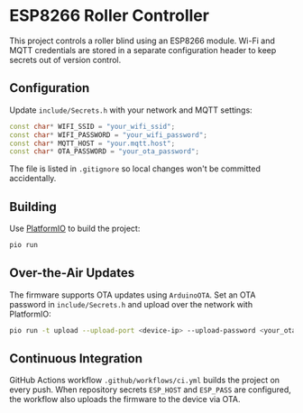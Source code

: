 # ESP8266 Roller Controller

This project controls a roller blind using an ESP8266 module. Wi-Fi and MQTT
credentials are stored in a separate configuration header to keep secrets out of
version control.

## Configuration

Update `include/Secrets.h` with your network and MQTT settings:

```cpp
const char* WIFI_SSID = "your_wifi_ssid";
const char* WIFI_PASSWORD = "your_wifi_password";
const char* MQTT_HOST = "your.mqtt.host";
const char* OTA_PASSWORD = "your_ota_password";
```

The file is listed in `.gitignore` so local changes won't be committed
accidentally.

## Building

Use [PlatformIO](https://platformio.org/) to build the project:

```bash
pio run
```

## Over-the-Air Updates

The firmware supports OTA updates using `ArduinoOTA`. Set an OTA password in
`include/Secrets.h` and upload over the network with PlatformIO:

```bash
pio run -t upload --upload-port <device-ip> --upload-password <your_ota_password>
```

## Continuous Integration

GitHub Actions workflow `.github/workflows/ci.yml` builds the project on every
push. When repository secrets `ESP_HOST` and `ESP_PASS` are configured, the
workflow also uploads the firmware to the device via OTA.

